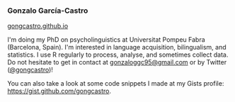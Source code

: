 ###  Gonzalo García-Castro

[gongcastro.github.io](https://gongcastro.github.io/)

I'm doing my PhD on psycholinguistics at Universitat Pompeu Fabra (Barcelona, Spain). I'm interested in language acquisition, bilingualism, and statistics. I use R regularly to process, analyse, and sometimes collect data. Do not hesitate to get in contact at gonzaloggc95@gmail.com or by Twitter ([@gongcastro](https://twitter.com/gongcastro))!

You can also take a look at some code snippets I made at my Gists profile: https://gist.github.com/gongcastro.

